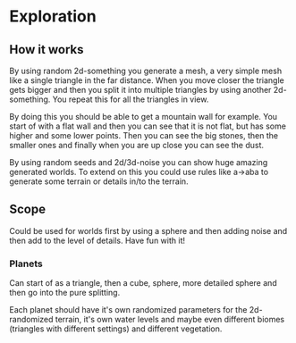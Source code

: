 # Exploration

## How it works

By using random 2d-something you generate a mesh, a very simple mesh like a single triangle in the far distance.
When you move closer the triangle gets bigger and then you split it into multiple triangles by using another 2d-something.
You repeat this for all the triangles in view.

By doing this you should be able to get a mountain wall for example.
You start of with a flat wall and then you can see that it is not flat, but has some higher and some lower points.
Then you can see the big stones, then the smaller ones and finally when you are up close you can see the dust. 

By using random seeds and 2d/3d-noise you can show huge amazing generated worlds. 
To extend on this you could use rules like a->aba to generate some terrain or details in/to the terrain.

## Scope
Could be used for worlds first by using a sphere and then adding noise and then add to the level of details.
Have fun with it! 


### Planets
Can start of as a triangle, then a cube, sphere, more detailed sphere and then go into the pure splitting. 

Each planet should have it's own randomized parameters for the 2d-randomized terrain, it's own water levels and maybe even different biomes (triangles with different settings) and different vegetation. 
